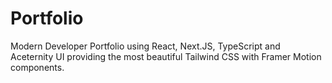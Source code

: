 # Portfolio
Modern Developer Portfolio using React, Next.JS, TypeScript and Aceternity UI providing the most beautiful Tailwind CSS with Framer Motion components. 
